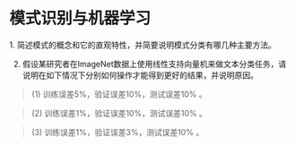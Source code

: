 # 模式识别与机器学习

<p align="left">1. 简述模式的概念和它的直观特性，并简要说明模式分类有哪几种主要方法。</p>


2. 假设某研究者在ImageNet数据上使用线性支持向量机来做文本分类任务，请说明在如下情况下分别如何操作才能得到更好的结果，并说明原因。


> (1) 训练误差5%，验证误差10%，测试误差10% 。

> (2) 训练误差1%，验证误差10%，测试误差10% 。

> (3) 训练误差1%，验证误差3%，测试误差10% 。
